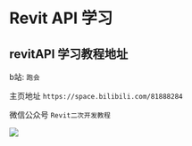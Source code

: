 # Revit API 学习

## revitAPI 学习教程地址

b站: `跑会`

主页地址 `https://space.bilibili.com/81888284`

微信公众号 `Revit二次开发教程`

<img src="Revit二次开发教程_搜索.png">